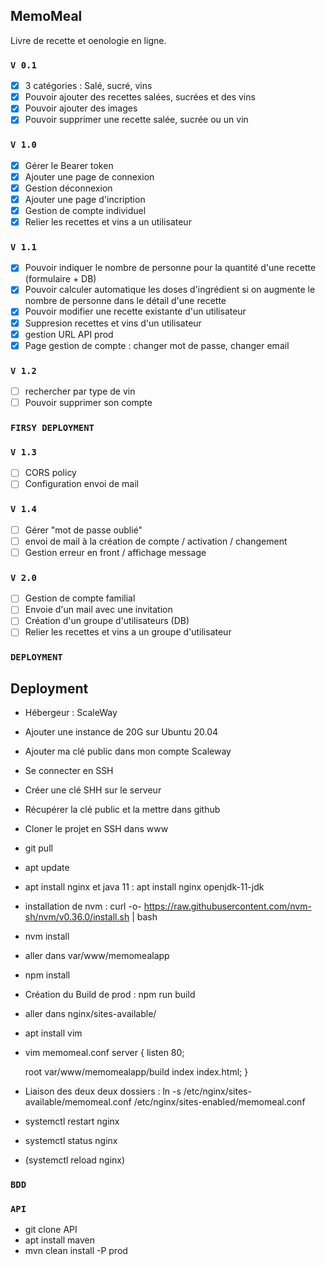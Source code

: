 ## MemoMeal

Livre de recette et oenologie en ligne.

### `V 0.1`

- [x] 3 catégories : Salé, sucré, vins
- [x] Pouvoir ajouter des recettes salées, sucrées et des vins
- [x] Pouvoir ajouter des images
- [x] Pouvoir supprimer une recette salée, sucrée ou un vin

### `V 1.0`

- [x] Gérer le Bearer token
- [x] Ajouter une page de connexion
- [x] Gestion déconnexion
- [x] Ajouter une page d'incription
- [x] Gestion de compte individuel
- [x] Relier les recettes et vins a un utilisateur

### `V 1.1`

- [x] Pouvoir indiquer le nombre de personne pour la quantité d'une recette (formulaire + DB)
- [x] Pouvoir calculer automatique les doses d'ingrédient si on augmente le nombre de personne dans le détail d'une recette
- [x] Pouvoir modifier une recette existante d'un utilisateur
- [x] Suppresion recettes et vins d'un utilisateur
- [x] gestion URL API prod
- [x] Page gestion de compte : changer mot de passe, changer email

### `V 1.2`

- [ ] rechercher par type de vin
- [ ] Pouvoir supprimer son compte

### `FIRSY DEPLOYMENT`

### `V 1.3`

- [ ] CORS policy
- [ ] Configuration envoi de mail

### `V 1.4`

- [ ] Gérer "mot de passe oublié"
- [ ] envoi de mail à la création de compte / activation / changement
- [ ] Gestion erreur en front / affichage message

### `V 2.0`

- [ ] Gestion de compte familial
- [ ] Envoie d'un mail avec une invitation
- [ ] Création d'un groupe d'utilisateurs (DB)
- [ ] Relier les recettes et vins a un groupe d'utilisateur

### `DEPLOYMENT`

## Deployment

- Hébergeur : ScaleWay
- Ajouter une instance de 20G sur Ubuntu 20.04
- Ajouter ma clé public dans mon compte Scaleway
- Se connecter en SSH
- Créer une clé SHH sur le serveur
- Récupérer la clé public et la mettre dans github
- Cloner le projet en SSH dans www
- git pull
- apt update
- apt install nginx  et java 11 : apt install nginx openjdk-11-jdk
- installation de nvm : curl -o- https://raw.githubusercontent.com/nvm-sh/nvm/v0.36.0/install.sh | bash
- nvm install
- aller dans var/www/memomealapp
- npm install
- Création du Build de prod : npm run build
- aller dans nginx/sites-available/
- apt install vim
- vim memomeal.conf
server {
  listen 80;
  
  root var/www/memomealapp/build
  index index.html;
}
- Liaison des deux deux dossiers : ln -s /etc/nginx/sites-available/memomeal.conf /etc/nginx/sites-enabled/memomeal.conf
- systemctl restart nginx
- systemctl status nginx
- (systemctl reload nginx)
### `BDD`
### `API`
- git clone API
- apt install maven
- mvn clean install -P prod

